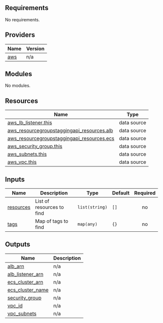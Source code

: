<!-- BEGIN_TF_DOCS -->
## Requirements

No requirements.

## Providers

| Name | Version |
|------|---------|
| <a name="provider_aws"></a> [aws](#provider\_aws) | n/a |

## Modules

No modules.

## Resources

| Name | Type |
|------|------|
| [aws_lb_listener.this](https://registry.terraform.io/providers/hashicorp/aws/latest/docs/data-sources/lb_listener) | data source |
| [aws_resourcegroupstaggingapi_resources.alb](https://registry.terraform.io/providers/hashicorp/aws/latest/docs/data-sources/resourcegroupstaggingapi_resources) | data source |
| [aws_resourcegroupstaggingapi_resources.ecs](https://registry.terraform.io/providers/hashicorp/aws/latest/docs/data-sources/resourcegroupstaggingapi_resources) | data source |
| [aws_security_group.this](https://registry.terraform.io/providers/hashicorp/aws/latest/docs/data-sources/security_group) | data source |
| [aws_subnets.this](https://registry.terraform.io/providers/hashicorp/aws/latest/docs/data-sources/subnets) | data source |
| [aws_vpc.this](https://registry.terraform.io/providers/hashicorp/aws/latest/docs/data-sources/vpc) | data source |

## Inputs

| Name | Description | Type | Default | Required |
|------|-------------|------|---------|:--------:|
| <a name="input_resources"></a> [resources](#input\_resources) | List of resources to find | `list(string)` | `[]` | no |
| <a name="input_tags"></a> [tags](#input\_tags) | Map of tags to find | `map(any)` | `{}` | no |

## Outputs

| Name | Description |
|------|-------------|
| <a name="output_alb_arn"></a> [alb\_arn](#output\_alb\_arn) | n/a |
| <a name="output_alb_listener_arn"></a> [alb\_listener\_arn](#output\_alb\_listener\_arn) | n/a |
| <a name="output_ecs_cluster_arn"></a> [ecs\_cluster\_arn](#output\_ecs\_cluster\_arn) | n/a |
| <a name="output_ecs_cluster_name"></a> [ecs\_cluster\_name](#output\_ecs\_cluster\_name) | n/a |
| <a name="output_security_group"></a> [security\_group](#output\_security\_group) | n/a |
| <a name="output_vpc_id"></a> [vpc\_id](#output\_vpc\_id) | n/a |
| <a name="output_vpc_subnets"></a> [vpc\_subnets](#output\_vpc\_subnets) | n/a |
<!-- END_TF_DOCS -->